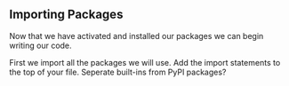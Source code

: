 ## Importing Packages

Now that we have activated and installed our packages we can begin writing our code.

First we import all the packages we will use.  Add the import statements to the top of your file.
Seperate built-ins from PyPI packages?